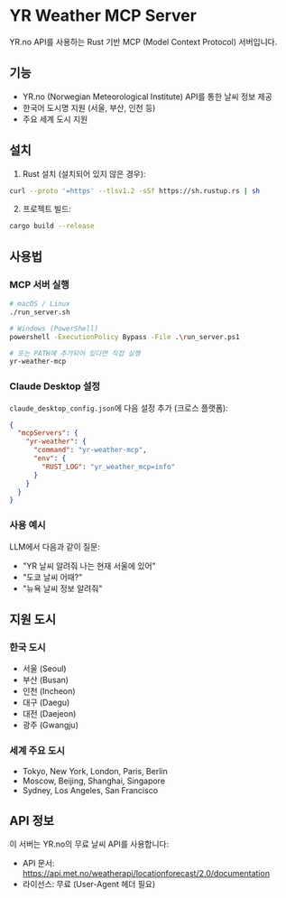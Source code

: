 # YR Weather MCP Server

YR.no API를 사용하는 Rust 기반 MCP (Model Context Protocol) 서버입니다.

## 기능

- YR.no (Norwegian Meteorological Institute) API를 통한 날씨 정보 제공
- 한국어 도시명 지원 (서울, 부산, 인천 등)
- 주요 세계 도시 지원

## 설치

1. Rust 설치 (설치되어 있지 않은 경우):
```bash
curl --proto '=https' --tlsv1.2 -sSf https://sh.rustup.rs | sh
```

2. 프로젝트 빌드:
```bash
cargo build --release
```

## 사용법

### MCP 서버 실행

```bash
# macOS / Linux
./run_server.sh

# Windows (PowerShell)
powershell -ExecutionPolicy Bypass -File .\run_server.ps1

# 또는 PATH에 추가되어 있다면 직접 실행
yr-weather-mcp
```

### Claude Desktop 설정

`claude_desktop_config.json`에 다음 설정 추가 (크로스 플랫폼):

```json
{
  "mcpServers": {
    "yr-weather": {
      "command": "yr-weather-mcp",
      "env": {
        "RUST_LOG": "yr_weather_mcp=info"
      }
    }
  }
}
```

### 사용 예시

LLM에서 다음과 같이 질문:
- "YR 날씨 알려줘 나는 현재 서울에 있어"
- "도쿄 날씨 어때?"
- "뉴욕 날씨 정보 알려줘"

## 지원 도시

### 한국 도시
- 서울 (Seoul)
- 부산 (Busan)  
- 인천 (Incheon)
- 대구 (Daegu)
- 대전 (Daejeon)
- 광주 (Gwangju)

### 세계 주요 도시
- Tokyo, New York, London, Paris, Berlin
- Moscow, Beijing, Shanghai, Singapore
- Sydney, Los Angeles, San Francisco

## API 정보

이 서버는 YR.no의 무료 날씨 API를 사용합니다:
- API 문서: https://api.met.no/weatherapi/locationforecast/2.0/documentation
- 라이선스: 무료 (User-Agent 헤더 필요)